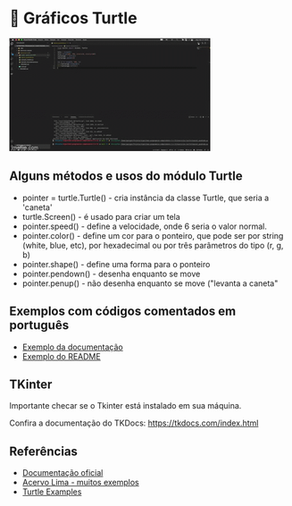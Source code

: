 # 🐢 Gráficos Turtle

![turtle](turtle.gif)

## Alguns métodos e usos do módulo Turtle 

- pointer = turtle.Turtle() - cria instância da classe Turtle, que seria a 'caneta'
- turtle.Screen() - é usado para criar um tela
- pointer.speed() - define a velocidade, onde 6 seria o valor normal.
- pointer.color() - define um cor para o ponteiro, que pode ser por string (white, blue, etc), por hexadecimal ou por três parâmetros do tipo (r, g, b)
- pointer.shape() - define uma forma para o ponteiro
- pointer.pendown() - desenha enquanto se move 
- pointer.penup() - não desenha enquanto se move ("levanta a caneta"



## Exemplos com códigos comentados em português
- [Exemplo da documentação ](https://github.com/Univesp-Computacao/algoritmos-programacao-computadores-I-e-II/blob/main/exercicios-turtle/exemplo-documentacao.py)
- [Exemplo do README](https://github.com/Univesp-Computacao/algoritmos-programacao-computadores-I-e-II/blob/main/exercicios-turtle/example_readme.py)


## TKinter
Importante checar se o Tkinter está instalado em sua máquina.

Confira a documentação do TKDocs: https://tkdocs.com/index.html

## Referências

- [Documentação oficial](https://docs.python.org/pt-br/3/library/turtle.html) 
- [Acervo Lima - muitos exemplos](https://acervolima.com/tutorial-da-tartaruga-python/) 
- [Turtle Examples](https://michael0x2a.com/blog/turtle-examples) 
